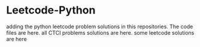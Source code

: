 # Leetcode-Python
adding the python leetcode problem solutions in this repositories. 
The code files are here.
all CTCI problems solutions are here.
some leetcode solutions are here




















































































































































































































































































































































































































































































































































































































































































































































































































































































































































































































































































































































































